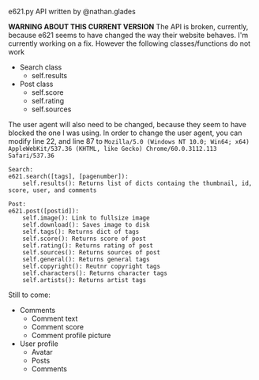 e621.py API written by @nathan.glades

**WARNING ABOUT THIS CURRENT VERSION**
The API is broken, currently, because e621 seems to have changed the way their website behaves. I'm currently working on a fix. However the following classes/functions do not work
* Search class
  * self.results
* Post class
  * self.score
  * self.rating
  * self.sources

The user agent will also need to be changed, because they seem to have blocked the one I was using. In order to change the user agent, you can modify line 22, and line 87 to
```Mozilla/5.0 (Windows NT 10.0; Win64; x64) AppleWebKit/537.36 (KHTML, like Gecko) Chrome/60.0.3112.113 Safari/537.36```


    Search:
    e621.search([tags], [pagenumber]):
        self.results(): Returns list of dicts containg the thumbnail, id, score, user, and comments
    
    Post:
    e621.post([postid]):
        self.image(): Link to fullsize image
        self.download(): Saves image to disk
        self.tags(): Returns dict of tags
        self.score(): Returns score of post
        self.rating(): Returns rating of post
        self.sources(): Returns sources of post
        self.general(): Returns general tags
        self.copyright(): Reutnr copyright tags
        self.characters(): Returns character tags
        self.artists(): Returns artist tags


Still to come:
* Comments
  * Comment text
  * Comment score
  * Comment profile picture
* User profile
  * Avatar
  * Posts
  * Comments
